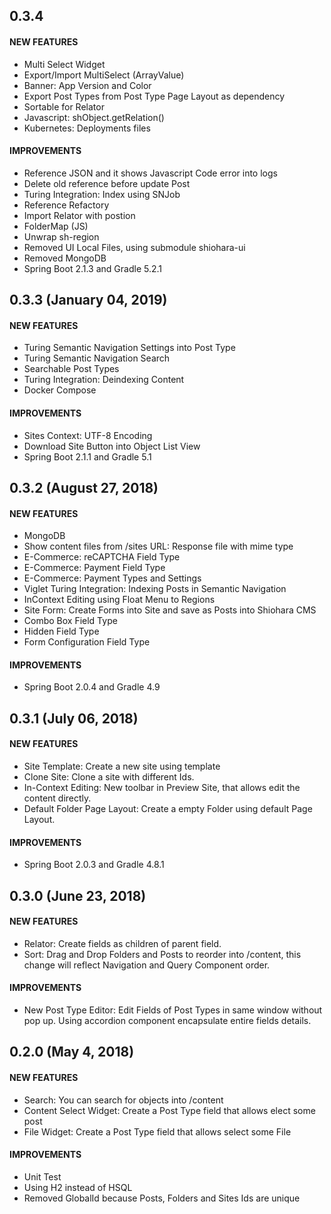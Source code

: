 ## 0.3.4

#### NEW FEATURES
* Multi Select Widget
* Export/Import MultiSelect (ArrayValue)
* Banner: App Version and Color
* Export Post Types from Post Type Page Layout as dependency
* Sortable for Relator
* Javascript: shObject.getRelation()
* Kubernetes: Deployments files

#### IMPROVEMENTS
* Reference JSON and it shows Javascript Code error into logs
* Delete old reference before update Post
* Turing Integration: Index using SNJob
* Reference Refactory
* Import Relator with postion
* FolderMap (JS)
* Unwrap sh-region
* Removed UI Local Files, using submodule shiohara-ui
* Removed MongoDB
* Spring Boot 2.1.3 and Gradle 5.2.1

## 0.3.3 (January 04, 2019)

#### NEW FEATURES
* Turing Semantic Navigation Settings into Post Type
* Turing Semantic Navigation Search
* Searchable Post Types
* Turing Integration: Deindexing Content
* Docker Compose

#### IMPROVEMENTS
* Sites Context: UTF-8 Encoding
* Download Site Button into Object List View
* Spring Boot 2.1.1 and Gradle 5.1

## 0.3.2 (August 27, 2018)

#### NEW FEATURES
* MongoDB
* Show content files from /sites URL: Response file with mime type
* E-Commerce: reCAPTCHA Field Type
* E-Commerce: Payment Field Type
* E-Commerce: Payment Types and Settings
* Viglet Turing Integration: Indexing Posts in Semantic Navigation
* InContext Editing using Float Menu to Regions
* Site Form: Create Forms into Site and save as Posts into Shiohara CMS
* Combo Box Field Type
* Hidden Field Type
* Form Configuration Field Type

#### IMPROVEMENTS
* Spring Boot 2.0.4 and Gradle 4.9

## 0.3.1 (July 06, 2018)

#### NEW FEATURES
* Site Template: Create a new site using template
* Clone Site: Clone a site with different Ids.
* In-Context Editing: New toolbar in Preview Site, that allows edit the content directly.
* Default Folder Page Layout: Create a empty Folder using default Page Layout.

#### IMPROVEMENTS
* Spring Boot 2.0.3 and Gradle 4.8.1

## 0.3.0 (June 23, 2018)

#### NEW FEATURES
* Relator: Create fields as children of parent field.
* Sort: Drag and Drop Folders and Posts to reorder into /content, this change will reflect Navigation and Query Component order.

#### IMPROVEMENTS
* New Post Type Editor: Edit Fields of Post Types in same window without pop up. Using accordion component encapsulate entire fields details.

## 0.2.0 (May 4, 2018)

#### NEW FEATURES
* Search: You can search for objects into /content
* Content Select Widget: Create a Post Type field that allows elect some post
* File Widget: Create a Post Type field that allows select some File 

#### IMPROVEMENTS
* Unit Test
* Using H2 instead of HSQL
* Removed GlobalId because Posts, Folders and Sites Ids are unique